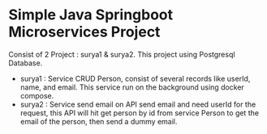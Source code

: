 # Simple Java Springboot Microservices Project
Consist of 2 Project : surya1 & surya2. This project using Postgresql Database.
- surya1 : Service CRUD Person, consist of several records like userId, name, and email. This service run on the background using docker compose.
- surya2 : Service send email on API send email and need userId for the request, this API will hit get person by id from service Person to get the email of the person, then send a dummy email.
